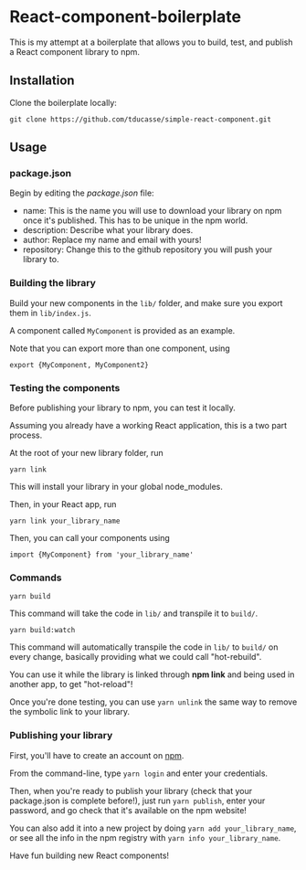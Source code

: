 # React-component-boilerplate

This is my attempt at a boilerplate that allows you to build, test, and publish a React component library to npm.

## Installation

Clone the boilerplate locally:

```
git clone https://github.com/tducasse/simple-react-component.git
```

## Usage

### package.json

Begin by editing the _package.json_ file:

* name: This is the name you will use to download your library on npm once it's published. This has to be unique in the npm world.
* description: Describe what your library does.
* author: Replace my name and email with yours!
* repository: Change this to the github repository you will push your library to.

### Building the library

Build your new components in the `lib/` folder, and make sure you export them in `lib/index.js`.

A component called `MyComponent` is provided as an example.

Note that you can export more than one component, using

```
export {MyComponent, MyComponent2}
```

### Testing the components

Before publishing your library to npm, you can test it locally.

Assuming you already have a working React application, this is a two part process.

At the root of your new library folder, run

```
yarn link
```

This will install your library in your global node_modules.

Then, in your React app, run

```
yarn link your_library_name
```

Then, you can call your components using

```
import {MyComponent} from 'your_library_name'
```

### Commands

```
yarn build
```

This command will take the code in `lib/` and transpile it to `build/`.

```
yarn build:watch
```

This command will automatically transpile the code in `lib/` to `build/` on every change, basically providing what we could call "hot-rebuild".

You can use it while the library is linked through **npm link** and being used in another app, to get "hot-reload"!

Once you're done testing, you can use `yarn unlink` the same way to remove the symbolic link to your library.

### Publishing your library

First, you'll have to create an account on [npm](https://www.npmjs.com/).

From the command-line, type `yarn login` and enter your credentials.

Then, when you're ready to publish your library (check that your package.json is complete before!), just run `yarn publish`, enter your password, and go check that it's available on the npm website!

You can also add it into a new project by doing `yarn add your_library_name`, or see all the info in the npm registry with `yarn info your_library_name`.

Have fun building new React components!
